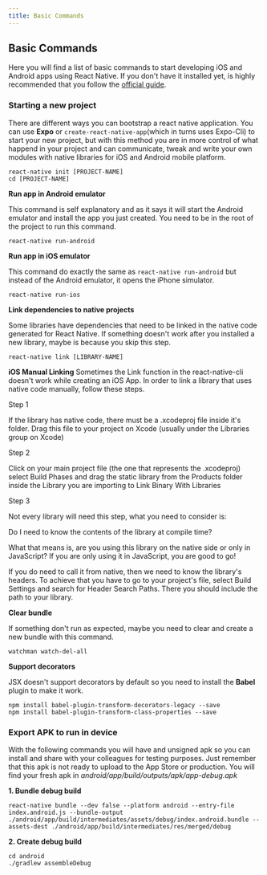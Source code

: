 ```yaml
---
title: Basic Commands
---
```

## Basic Commands

Here you will find a list of basic commands to start developing iOS and Android apps using React Native. If you don't have it installed yet, is highly recommended that you follow the [official guide](https://facebook.github.io/react-native/docs/getting-started.html).


### Starting a new project

There are different ways you can bootstrap a react native application. You can use **Expo** or `create-react-native-app`(which in turns uses Expo-Cli) to start your new project, but with this method you are in more control of what happend in your project and can communicate, tweak and write your own modules with native libraries for iOS and Android mobile platform.
```
react-native init [PROJECT-NAME]
cd [PROJECT-NAME]
```



**Run app in Android emulator**

This command is self explanatory and as it says it will start the Android emulator and install the app you just created. You need to be in the root of the project to run this command.
```
react-native run-android
```


**Run app in iOS emulator**

This command do exactly the same as `react-native run-android` but instead of the Android emulator, it opens the iPhone simulator.
```
react-native run-ios
```


**Link dependencies to native projects**

Some libraries have dependencies that need to be linked in the native code generated for React Native. If something doesn't work after you installed a new library, maybe is because you skip this step. 
```
react-native link [LIBRARY-NAME]
```
**iOS Manual Linking**
Sometimes the Link function in the react-native-cli doesn't work while creating an iOS App. In order to link a library that uses native code manually, follow these steps. 

Step 1

If the library has native code, there must be a .xcodeproj file inside it's folder. Drag this file to your project on Xcode (usually under the Libraries group on Xcode)

Step 2

Click on your main project file (the one that represents the .xcodeproj) select Build Phases and drag the static library from the Products folder inside the Library you are importing to Link Binary With Libraries

Step 3

Not every library will need this step, what you need to consider is:

Do I need to know the contents of the library at compile time?

What that means is, are you using this library on the native side or only in JavaScript? If you are only using it in JavaScript, you are good to go!

If you do need to call it from native, then we need to know the library's headers. To achieve that you have to go to your project's file, select Build Settings and search for Header Search Paths. There you should include the path to your library. 

**Clear bundle**

If something don't run as expected, maybe you need to clear and create a new bundle with this command.
```
watchman watch-del-all
```


**Support decorators**

JSX doesn't support decorators by default so you need to install the **Babel** plugin to make it work.
```
npm install babel-plugin-transform-decorators-legacy --save
npm install babel-plugin-transform-class-properties --save
```


### Export APK to run in device
With the following commands you will have and unsigned apk so you can install and share with your colleagues for testing purposes. Just remember that this apk is not ready to upload to the App Store or production. 
You will find your fresh apk in *android/app/build/outputs/apk/app-debug.apk*

**1. Bundle debug build**
```
react-native bundle --dev false --platform android --entry-file index.android.js --bundle-output ./android/app/build/intermediates/assets/debug/index.android.bundle --assets-dest ./android/app/build/intermediates/res/merged/debug
```


**2. Create debug build**
```
cd android
./gradlew assembleDebug
```
